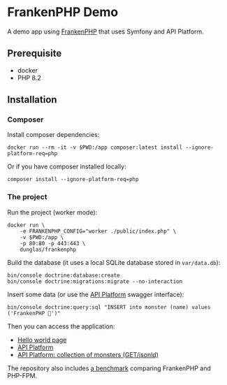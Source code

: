 # FrankenPHP Demo

A demo app using [FrankenPHP](https://frankenphp.dev) that uses
Symfony and API Platform.

## Prerequisite

* docker
* PHP 8.2

## Installation

### Composer

Install composer dependencies:

```
docker run --rm -it -v $PWD:/app composer:latest install --ignore-platform-req=php
```

Or if you have composer installed locally:

```
composer install --ignore-platform-req=php
```

### The project

Run the project (worker mode):

```
docker run \
    -e FRANKENPHP_CONFIG="worker ./public/index.php" \
    -v $PWD:/app \
    -p 80:80 -p 443:443 \
    dunglas/frankenphp
```

Build the database (it uses a local SQLite database stored in `var/data.db`):

```
bin/console doctrine:database:create
bin/console doctrine:migrations:migrate --no-interaction
```

Insert some data (or use the [API Platform](https://localhost/api/monsters) swagger interface):

```
bin/console doctrine:query:sql "INSERT into monster (name) values ('FrankenPHP 🐘')"
```

Then you can access the application:

* [Hello world page](https://localhost)
* [API Platform](https://localhost/api)
* [API Platform: collection of monsters (GET/jsonld)](https://localhost/api/monsters.jsonld)

The repository also includes [a benchmark](benchmark) comparing FrankenPHP and PHP-FPM.
